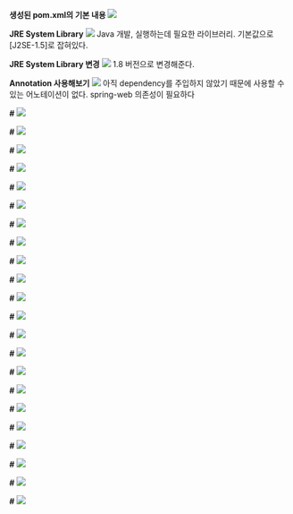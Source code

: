 **생성된 pom.xml의 기본 내용**
<img src="{{ site.url }}/assets\image\spring\02-setting\2019-11-14 150936_pom_xml.png">

**JRE System Library**
<img src="{{ site.url }}/assets\image\spring\02-setting\2019-11-14 231427_jrever.png">
Java 개발, 실행하는데 필요한 라이브러리.
기본값으로 [J2SE-1.5]로 잡혀있다.

**JRE System Library 변경**
<img src="{{ site.url }}/assets\image\spring\02-setting\2019-11-14 231950_javase8.png">
1.8 버전으로 변경해준다.

**Annotation 사용해보기**
<img src="{{ site.url }}/assets\image\spring\02-setting\2019-11-14 232419_controller.png">
아직 dependency를 주입하지 않았기 때문에 사용할 수 있는 어노테이션이 없다.
spring-web 의존성이 필요하다

**#**
<img src="{{ site.url }}/assets\image\spring\02-setting\2019-11-14 233554_web+springelements.png">

**#**
<img src="{{ site.url }}/assets\image\spring\02-setting\2019-11-14 233736_usingannotation.png">

**#**
<img src="{{ site.url }}/assets\image\spring\02-setting\2019-11-14 234122_buildpath.png">

**#**
<img src="{{ site.url }}/assets\image\spring\02-setting\2019-11-14 234413_buildpathlib.png">

**#**
<img src="{{ site.url }}/assets\image\spring\02-setting\2019-11-14 235250_serverrun.png">

**#**
<img src="{{ site.url }}/assets\image\spring\02-setting\2019-11-14 235921_menuchanged.png">

**#**
<img src="{{ site.url }}/assets\image\spring\02-setting\2019-11-15 000246_onlywar.png">

**#**
<img src="{{ site.url }}/assets\image\spring\02-setting\2019-11-15 000410_server.png">

**#**
<img src="{{ site.url }}/assets\image\spring\02-setting\2019-11-15 000620_webxmlerror.png">

**#**
<img src="{{ site.url }}/assets\image\spring\02-setting\2019-11-15 001249_creatxml1.png">

**#**
<img src="{{ site.url }}/assets\image\spring\02-setting\2019-11-15 001423_createxml2.png">

**#**
<img src="{{ site.url }}/assets\image\spring\02-setting\2019-11-15 001630_createxml3.png">

**#**
<img src="{{ site.url }}/assets\image\spring\02-setting\2019-11-15 003017_createapplicationcontext.png">

**#**
<img src="{{ site.url }}/assets\image\spring\02-setting\2019-11-15 003114_createapplicationcontext2.png">

**#**
<img src="{{ site.url }}/assets\image\spring\02-setting\2019-11-15 003317_createapplicationcontext3.png">

**#**
<img src="{{ site.url }}/assets\image\spring\02-setting\2019-11-15 003650_createappllicationcontext4.png">

**#**
<img src="{{ site.url }}/assets\image\spring\02-setting\2019-11-15 004022_createservletxml.png">

**#**
<img src="{{ site.url }}/assets\image\spring\02-setting\2019-11-15 004433_createservletxml2.png">

**#**
<img src="{{ site.url }}/assets\image\spring\02-setting\2019-11-15 005956_error.png">

**#**
<img src="{{ site.url }}/assets\image\spring\02-setting\2019-11-15 010100_errorfix.png">

**#**
<img src="{{ site.url }}/assets\image\spring\02-setting\2019-11-15 010350_hello.png">

**#**
<img src="{{ site.url }}/assets\image\spring\02-setting\2019-11-17 193320_nomappingerror.png">
